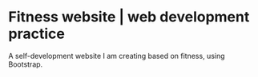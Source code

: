 # Fitness website | web development practice
A self-development website I am creating based on fitness, using Bootstrap.
